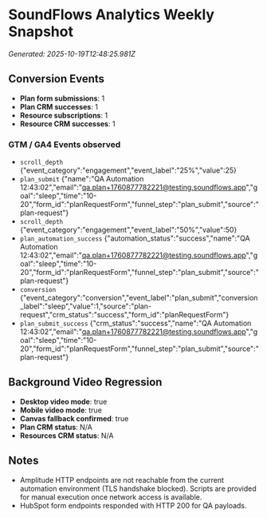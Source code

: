 # SoundFlows Analytics Weekly Snapshot

_Generated: 2025-10-19T12:48:25.981Z_

## Conversion Events

- **Plan form submissions**: 1
- **Plan CRM successes**: 1
- **Resource subscriptions**: 1
- **Resource CRM successes**: 1

### GTM / GA4 Events observed
- `scroll_depth` {"event_category":"engagement","event_label":"25%","value":25}
- `plan_submit` {"name":"QA Automation 12:43:02","email":"qa.plan+1760877782221@testing.soundflows.app","goal":"sleep","time":"10-20","form_id":"planRequestForm","funnel_step":"plan_submit","source":"plan-request"}
- `scroll_depth` {"event_category":"engagement","event_label":"50%","value":50}
- `plan_automation_success` {"automation_status":"success","name":"QA Automation 12:43:02","email":"qa.plan+1760877782221@testing.soundflows.app","goal":"sleep","time":"10-20","form_id":"planRequestForm","funnel_step":"plan_submit","source":"plan-request"}
- `conversion` {"event_category":"conversion","event_label":"plan_submit","conversion_label":"sleep","value":1,"source":"plan-request","crm_status":"success","form_id":"planRequestForm"}
- `plan_submit_success` {"crm_status":"success","name":"QA Automation 12:43:02","email":"qa.plan+1760877782221@testing.soundflows.app","goal":"sleep","time":"10-20","form_id":"planRequestForm","funnel_step":"plan_submit","source":"plan-request"}

## Background Video Regression

- **Desktop video mode**: true
- **Mobile video mode**: true
- **Canvas fallback confirmed**: true
- **Plan CRM status**: N/A
- **Resources CRM status**: N/A

## Notes
- Amplitude HTTP endpoints are not reachable from the current automation environment (TLS handshake blocked). Scripts are provided for manual execution once network access is available.
- HubSpot form endpoints responded with HTTP 200 for QA payloads.
